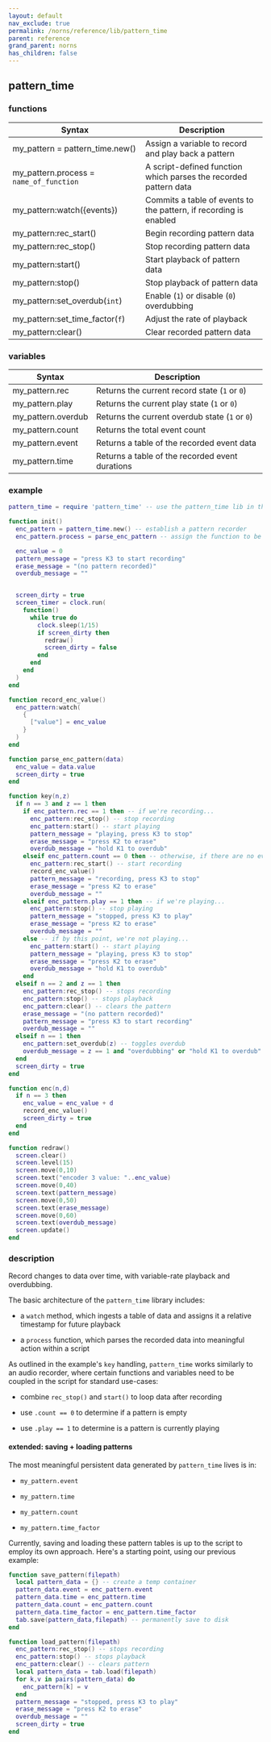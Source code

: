 ```yaml
---
layout: default
nav_exclude: true
permalink: /norns/reference/lib/pattern_time
parent: reference
grand_parent: norns
has_children: false
---
```


## pattern_time

### functions

| Syntax                                  | Description                                                       |
| --------------------------------------- | ----------------------------------------------------------------- |
| my_pattern = pattern_time.new()         | Assign a variable to record and play back a pattern               |
| my_pattern.process = `name_of_function` | A script-defined function which parses the recorded pattern data  |
| my_pattern:watch({events})              | Commits a table of events to the pattern, if recording is enabled |
| my_pattern:rec_start()                  | Begin recording pattern data                                      |
| my_pattern:rec_stop()                   | Stop recording pattern data                                       |
| my_pattern:start()                      | Start playback of pattern data                                    |
| my_pattern:stop()                       | Stop playback of pattern data                                     |
| my_pattern:set_overdub(`int`)           | Enable (`1`) or disable (`0`) overdubbing                         |
| my_pattern:set_time_factor(`f`)         | Adjust the rate of playback                                       |
| my_pattern:clear()                      | Clear recorded pattern data                                       |

### variables

| Syntax             | Description                                     |
| ------------------ | ----------------------------------------------- |
| my_pattern.rec     | Returns the current record state (`1` or `0`)   |
| my_pattern.play    | Returns the current play state (`1` or `0`)     |
| my_pattern.overdub | Returns the current overdub state (`1` or `0`)  |
| my_pattern.count   | Returns the total event count                   |
| my_pattern.event   | Returns a table of the recorded event data      |
| my_pattern.time    | Returns a table of the recorded event durations |

### example

```lua
pattern_time = require 'pattern_time' -- use the pattern_time lib in this script

function init()
  enc_pattern = pattern_time.new() -- establish a pattern recorder
  enc_pattern.process = parse_enc_pattern -- assign the function to be executed when the pattern plays back

  enc_value = 0
  pattern_message = "press K3 to start recording"
  erase_message = "(no pattern recorded)"
  overdub_message = ""


  screen_dirty = true
  screen_timer = clock.run(
    function()
      while true do
        clock.sleep(1/15)
        if screen_dirty then
          redraw()
          screen_dirty = false
        end
      end
    end
  )
end

function record_enc_value()
  enc_pattern:watch(
    {
      ["value"] = enc_value
    }
  )
end

function parse_enc_pattern(data)
  enc_value = data.value
  screen_dirty = true
end

function key(n,z)
  if n == 3 and z == 1 then
    if enc_pattern.rec == 1 then -- if we're recording...
      enc_pattern:rec_stop() -- stop recording
      enc_pattern:start() -- start playing
      pattern_message = "playing, press K3 to stop"
      erase_message = "press K2 to erase"
      overdub_message = "hold K1 to overdub"
    elseif enc_pattern.count == 0 then -- otherwise, if there are no events recorded..
      enc_pattern:rec_start() -- start recording
      record_enc_value()
      pattern_message = "recording, press K3 to stop"
      erase_message = "press K2 to erase"
      overdub_message = ""
    elseif enc_pattern.play == 1 then -- if we're playing...
      enc_pattern:stop() -- stop playing
      pattern_message = "stopped, press K3 to play"
      erase_message = "press K2 to erase"
      overdub_message = ""
    else -- if by this point, we're not playing...
      enc_pattern:start() -- start playing
      pattern_message = "playing, press K3 to stop"
      erase_message = "press K2 to erase"
      overdub_message = "hold K1 to overdub"
    end
  elseif n == 2 and z == 1 then
    enc_pattern:rec_stop() -- stops recording
    enc_pattern:stop() -- stops playback
    enc_pattern:clear() -- clears the pattern
    erase_message = "(no pattern recorded)"
    pattern_message = "press K3 to start recording"
    overdub_message = ""
  elseif n == 1 then
    enc_pattern:set_overdub(z) -- toggles overdub
    overdub_message = z == 1 and "overdubbing" or "hold K1 to overdub"
  end
  screen_dirty = true
end

function enc(n,d)
  if n == 3 then
    enc_value = enc_value + d
    record_enc_value()
    screen_dirty = true
  end
end

function redraw()
  screen.clear()
  screen.level(15)
  screen.move(0,10)
  screen.text("encoder 3 value: "..enc_value)
  screen.move(0,40)
  screen.text(pattern_message)
  screen.move(0,50)
  screen.text(erase_message)
  screen.move(0,60)
  screen.text(overdub_message)
  screen.update()
end
```

### description

Record changes to data over time, with variable-rate playback and overdubbing.

The basic architecture of the `pattern_time` library includes:

- a `watch` method, which ingests a table of data and assigns it a relative timestamp for future playback

- a `process` function, which parses the recorded data into meaningful action within a script

As outlined in the example's `key` handling, `pattern_time` works similarly to an audio recorder, where certain functions and variables need to be coupled in the script for standard use-cases:

- combine `rec_stop()` and `start()` to loop data after recording

- use `.count == 0` to determine if a pattern is empty

- use `.play == 1` to determine is a pattern is currently playing

#### extended: saving + loading patterns

The most meaningful persistent data generated by `pattern_time` lives is in:

- `my_pattern.event`

- `my_pattern.time`

- `my_pattern.count`

- `my_pattern.time_factor`

Currently, saving and loading these pattern tables is up to the script to employ its own approach. Here's a starting point, using our previous example:

```lua
function save_pattern(filepath)
  local pattern_data = {} -- create a temp container
  pattern_data.event = enc_pattern.event
  pattern_data.time = enc_pattern.time
  pattern_data.count = enc_pattern.count
  pattern_data.time_factor = enc_pattern.time_factor
  tab.save(pattern_data,filepath) -- permanently save to disk
end

function load_pattern(filepath)
  enc_pattern:rec_stop() -- stops recording
  enc_pattern:stop() -- stops playback
  enc_pattern:clear() -- clears pattern
  local pattern_data = tab.load(filepath)
  for k,v in pairs(pattern_data) do
    enc_pattern[k] = v
  end
  pattern_message = "stopped, press K3 to play"
  erase_message = "press K2 to erase"
  overdub_message = ""
  screen_dirty = true
end
```
